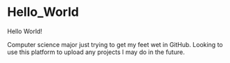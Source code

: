 # Hello_World

Hello World!

Computer science major just trying to get my feet wet in GitHub. Looking to use this platform to upload any projects I may do in the future. 
